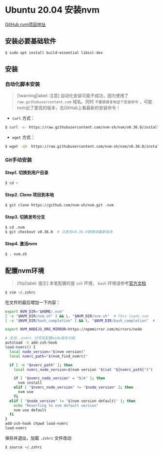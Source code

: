 # Ubuntu 20.04 安装nvm

[GitHub nvm项目地址](https://github.com/nvm-sh/nvm)

## 安装必要基础软件

```bash
$ sudo apt install build-essential libssl-dev
```

## 安装

### 自动化脚本安装

> [!warning|label: 注意]
> 自动化安装可能不成功，因为使用了 `raw.githubusercontent.com` 域名。同时 `不要直接复制这个安装命令` ，可能nvm出了更高的版本，去GitHub上看最新的安装命令！

* `curl` 方式：

```bash
$ curl -o- https://raw.githubusercontent.com/nvm-sh/nvm/v0.36.0/install.sh | bash   # 注意将v0.36.0替换成最新版本
```

* `wget` 方式：

```bash
$ wget -qO- https://raw.githubusercontent.com/nvm-sh/nvm/v0.36.0/install.sh | bash    # 注意将v0.36.0替换成最新版本
```

### Git手动安装

#### Step1. 切换到用户目录

```bash
$ cd ~
```

#### Step2. Clone 项目到本地

```bash
$ git clone https://github.com/nvm-sh/nvm.git .nvm
```

#### Step3. 切换发布分支

```bash
$ cd .nvm
$ git checkout v0.36.0  # 注意将v0.36.0替换成最新版本
```

#### Step4. 激活nvm

```bash
$ . nvm.sh
```

## 配置nvm环境

> [!tip|label: 提示]
> 本笔配置的是 `zsh` 环境， `bash` 环境请参考[官方文档](https://github.com/nvm-sh/nvm#bash)

```bash
$ vim ~/.zshrc
```

在文件的最后增加一下内容：

```bash
export NVM_DIR="$HOME/.nvm"
[ -s "$NVM_DIR/nvm.sh" ] && \. "$NVM_DIR/nvm.sh"  # This loads nvm
[ -s "$NVM_DIR/bash_completion" ] && \. "$NVM_DIR/bash_completion"  # This loads nvm bash_completion

export NVM_NODEJS_ORG_MIRROR=https://npmmirror.com/mirrors/node

# 支持 .nvmrc 分项目配置node版本功能
autoload -U add-zsh-hook
load-nvmrc() {
  local node_version="$(nvm version)"
  local nvmrc_path="$(nvm_find_nvmrc)"

  if [ -n "$nvmrc_path" ]; then
    local nvmrc_node_version=$(nvm version "$(cat "${nvmrc_path}")")

    if [ "$nvmrc_node_version" = "N/A" ]; then
      nvm install
    elif [ "$nvmrc_node_version" != "$node_version" ]; then
      nvm use
    fi
  elif [ "$node_version" != "$(nvm version default)" ]; then
    echo "Reverting to nvm default version"
    nvm use default
  fi
}
add-zsh-hook chpwd load-nvmrc
load-nvmrc
```

保存并退出，加载 `.zshrc` 文件改动

```bash
$ source ~/.zshrc
```
